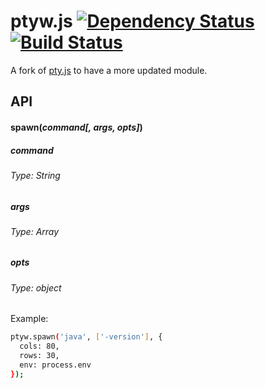 # ptyw.js [![Dependency Status](https://david-dm.org/iiegor/ptyw.js.svg)](https://david-dm.org/iiegor/ptyw.js) [![Build Status](https://travis-ci.org/iiegor/ptyw.js.svg?branch=master)](https://travis-ci.org/iiegor/ptyw.js)

A fork of [pty.js](https://github.com/chjj/pty.js) to have a more updated module. 

## API

#### spawn(*command[, args, opts]*)

##### command
###### Type: String

##### args
###### Type: Array

##### opts
###### Type: object

Example:
```sh
ptyw.spawn('java', ['-version'], {
  cols: 80,
  rows: 30,
  env: process.env
});
```
